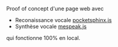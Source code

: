 Proof of concept d'une page web avec

* Reconaissance vocale [pocketsphinx.js](ttps://syl22-00.github.io/pocketsphinx.js/)
* Synthèse vocale [mespeak.js](http://www.masswerk.at/mespeak/)

qui fonctionne 100% en local.
